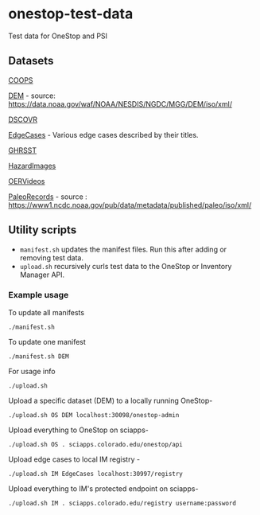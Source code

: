 # onestop-test-data

Test data for OneStop and PSI

## Datasets

[COOPS](/COOPS)

[DEM](/DEM) - source: https://data.noaa.gov/waf/NOAA/NESDIS/NGDC/MGG/DEM/iso/xml/

[DSCOVR](/DSCOVR)

[EdgeCases](/EdgeCases) - Various edge cases described by their titles.  

[GHRSST](/GHRSST)

[HazardImages](/HazardImages)

[OERVideos](/OERVideos)

[PaleoRecords](/PaleoRecords)  - source : https://www1.ncdc.noaa.gov/pub/data/metadata/published/paleo/iso/xml/

## Utility scripts

- `manifest.sh` updates the manifest files. Run this after adding or removing test data.
- `upload.sh` recursively curls test data to the OneStop or Inventory Manager API.

### Example usage
To update all manifests
```
./manifest.sh
```
To update one manifest
```
./manifest.sh DEM
```
For usage info
```
./upload.sh
```
Upload a specific dataset (DEM) to a locally running OneStop-
```
./upload.sh OS DEM localhost:30098/onestop-admin
```
Upload everything to OneStop on sciapps-
```
./upload.sh OS . sciapps.colorado.edu/onestop/api
```
Upload edge cases to local IM registry -
```
./upload.sh IM EdgeCases localhost:30997/registry
```
Upload everything to IM's protected endpoint on sciapps-
```
./upload.sh IM . sciapps.colorado.edu/registry username:password
```
